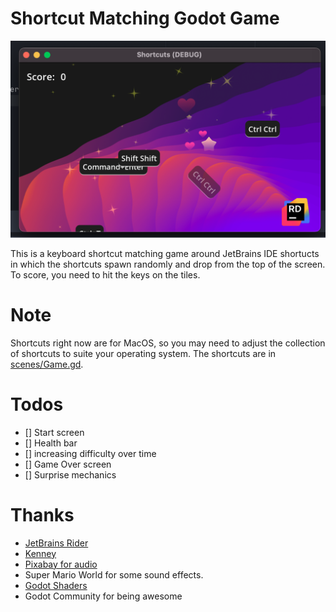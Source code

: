 # Shortcut Matching Godot Game

![screenshot of game with keys falling](./misc/screenshot.png)

This is a keyboard shortcut matching game around JetBrains IDE shortucts
in which the shortcuts spawn randomly and drop from the top of the screen. To
score, you need to hit the keys on the tiles.

# Note

Shortcuts right now are for MacOS, so you may need to adjust the collection
of shortcuts to suite your operating system. The shortcuts are in
[scenes/Game.gd](/scenes/Game.gd#L16).

# Todos

- [] Start screen
- [] Health bar
- [] increasing difficulty over time
- [] Game Over screen
- [] Surprise mechanics

# Thanks

- [JetBrains Rider](https://jetbrains.com/rider)
- [Kenney](https://kenney.nl)
- [Pixabay for audio](https://pixabay.com/)
- Super Mario World for some sound effects.
- [Godot Shaders](https://godotshaders.com)
- Godot Community for being awesome
